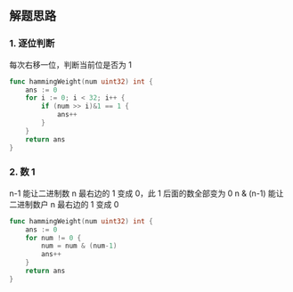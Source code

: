 <a name="KJI7y"></a>

## 解题思路

<a name="d61UJ"></a>

### 1. 逐位判断

每次右移一位，判断当前位是否为 1

```go
func hammingWeight(num uint32) int {
    ans := 0
    for i := 0; i < 32; i++ {
        if (num >> i)&1 == 1 {
            ans++
        }
    }
    return ans
}
```

### 2. 数 1

n-1 能让二进制数 n 最右边的 1 变成 0，此 1 后面的数全部变为 0
n & (n-1) 能让二进制数户 n 最右边的 1 变成 0

```go
func hammingWeight(num uint32) int {
    ans := 0
    for num != 0 {
        num = num & (num-1)
        ans++
    }
    return ans
}
```
